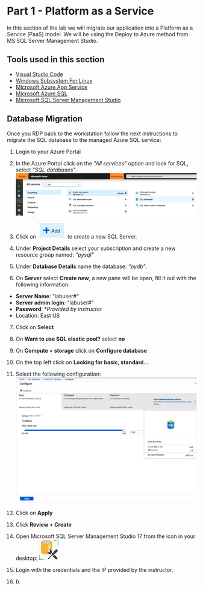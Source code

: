 # Part 1 - Platform as a Service

In this section of the lab we will migrate our application into a Platform as a Service (PaaS) model. We will be using the Deploy to Azure  method from MS SQL Server Management Studio.

## Tools used in this section

  - [Visual Studio Code](https://code.visualstudio.com/)
  - [Windows Subsystem For Linux](https://docs.microsoft.com/en-us/windows/wsl/enterprise)
  - [Microsoft Azure App Service](https://azure.microsoft.com/en-us/services/app-service/?v=18.51)
  - [Microsoft Azure SQL](https://docs.microsoft.com/en-us/azure/sql-database/sql-database-technical-overview)
  - [Microsoft SQL Server Management Studio](https://docs.microsoft.com/en-us/sql/ssms/sql-server-management-studio-ssms?view=sql-server-2017)
  

## Database Migration

Once you RDP back to the workstation follow the next instructions to migrate the SQL database to the managed Azure SQL service:

  1. Login to your Azure Portal
  2. In the Azure Portal click on the *"All services"* option and look for SQL, select *"SQL databases"*.
   ![azuresqlsvc](img/azure_sql_svc.png)

  3. Click on ![add](img/adddb.png) to  create a new SQL Server.
  4. Under **Project Details** select your subscription and create a new resource group named: *"pysql"*
  5. Under **Database Details** name the database: *"pydb"*.
  6. On **Server** select **Create new**, a new pane will be open, fill it out with the following information:
   * **Server Name**: "labuser#"
   * **Server admin login**: "labuser#"
   * **Password**: **Provided by instructor*
   * Location: East US
  
  7. Click on **Select**
  8. On **Want to use SQL elastic  pool?** select **no**
  9. On **Compute + storage** click on **Configure database**
  10. On the top left click on **Looking for basic, standard...** 
  11. Select the following configuration:![basicdb](img/basicdb.png)
  12. Click on **Apply**
  13. Click **Review + Create**

  14. Open Microsoft SQL Server Management Studio 17 from the icon in your desktop:
   ![image](img/sqlmgmt_icon.png)

1. Login with the credentials and the IP provided by the instructor.
2. b.